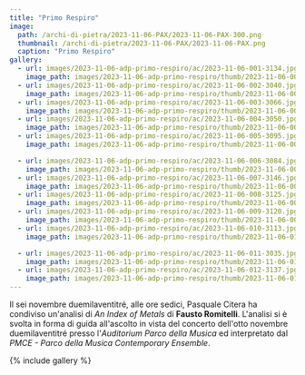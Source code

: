 ```yaml
---
title: "Primo Respiro"
image:
  path: /archi-di-pietra/2023-11-06-PAX/2023-11-06-PAX-300.png
  thumbnail: /archi-di-pietra/2023-11-06-PAX/2023-11-06-PAX.png
  caption: "Primo Respiro"
gallery:
  - url: images/2023-11-06-adp-primo-respiro/ac/2023-11-06-001-3134.jpg
    image_path: images/2023-11-06-adp-primo-respiro/thumb/2023-11-06-001-3134.jpg
  - url: images/2023-11-06-adp-primo-respiro/ac/2023-11-06-002-3040.jpg
    image_path: images/2023-11-06-adp-primo-respiro/thumb/2023-11-06-002-3040.jpg
  - url: images/2023-11-06-adp-primo-respiro/ac/2023-11-06-003-3066.jpg
    image_path: images/2023-11-06-adp-primo-respiro/thumb/2023-11-06-003-3066.jpg
  - url: images/2023-11-06-adp-primo-respiro/ac/2023-11-06-004-3050.jpg
    image_path: images/2023-11-06-adp-primo-respiro/thumb/2023-11-06-004-3050.jpg
  - url: images/2023-11-06-adp-primo-respiro/ac/2023-11-06-005-3095.jpg
    image_path: images/2023-11-06-adp-primo-respiro/thumb/2023-11-06-005-3095.jpg

  - url: images/2023-11-06-adp-primo-respiro/ac/2023-11-06-006-3084.jpg
    image_path: images/2023-11-06-adp-primo-respiro/thumb/2023-11-06-006-3084.jpg
  - url: images/2023-11-06-adp-primo-respiro/ac/2023-11-06-007-3146.jpg
    image_path: images/2023-11-06-adp-primo-respiro/thumb/2023-11-06-007-3146.jpg
  - url: images/2023-11-06-adp-primo-respiro/ac/2023-11-06-008-3125.jpg
    image_path: images/2023-11-06-adp-primo-respiro/thumb/2023-11-06-008-3125.jpg
  - url: images/2023-11-06-adp-primo-respiro/ac/2023-11-06-009-3120.jpg
    image_path: images/2023-11-06-adp-primo-respiro/thumb/2023-11-06-009-3120.jpg
  - url: images/2023-11-06-adp-primo-respiro/ac/2023-11-06-010-3113.jpg
    image_path: images/2023-11-06-adp-primo-respiro/thumb/2023-11-06-010-3113.jpg

  - url: images/2023-11-06-adp-primo-respiro/ac/2023-11-06-011-3035.jpg
    image_path: images/2023-11-06-adp-primo-respiro/thumb/2023-11-06-011-3035.jpg
  - url: images/2023-11-06-adp-primo-respiro/ac/2023-11-06-012-3137.jpg
    image_path: images/2023-11-06-adp-primo-respiro/thumb/2023-11-06-012-3137.jpg
---
```


Il sei novembre duemilaventitré, alle ore sedici, Pasquale Citera ha condiviso un'analisi di _An Index of Metals_ di **Fausto Romitelli**. L'analisi si è svolta in forma di guida all'ascolto in vista del concerto dell'otto novembre duemilaventitré presso l'_Auditorium Parco della Musica_ ed interpretato dal _PMCE - Parco della Musica Contemporary Ensemble_.

{% include gallery %}
